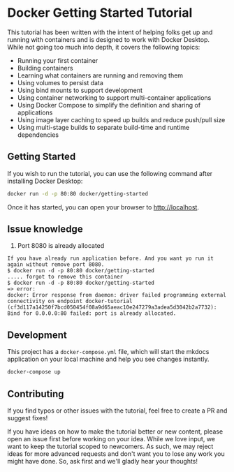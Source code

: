 # Docker Getting Started Tutorial

This tutorial has been written with the intent of helping folks get up and running
with containers and is designed to work with Docker Desktop. While not going too much 
into depth, it covers the following topics:

- Running your first container
- Building containers
- Learning what containers are running and removing them
- Using volumes to persist data
- Using bind mounts to support development
- Using container networking to support multi-container applications
- Using Docker Compose to simplify the definition and sharing of applications
- Using image layer caching to speed up builds and reduce push/pull size
- Using multi-stage builds to separate build-time and runtime dependencies

## Getting Started

If you wish to run the tutorial, you can use the following command after installing Docker Desktop:

```bash
docker run -d -p 80:80 docker/getting-started
```

Once it has started, you can open your browser to [http://localhost](http://localhost).


## Issue knowledge  
1. Port 8080 is already allocated
```
If you have already run application before. And you want yo run it again without remove port 8080.
$ docker run -d -p 80:80 docker/getting-started
..... forgot to remove this container 
$ docker run -d -p 80:80 docker/getting-started
=> error: 
docker: Error response from daemon: driver failed programming external connectivity on endpoint docker-tutorial (cf3d117a14250f7bcd050454f08a9d65aeac10e247279a3adea5d3042b2a7732): Bind for 0.0.0.0:80 failed: port is already allocated.
```

## Development

This project has a `docker-compose.yml` file, which will start the mkdocs application on your
local machine and help you see changes instantly.

```bash
docker-compose up
```

## Contributing

If you find typos or other issues with the tutorial, feel free to create a PR and suggest fixes!

If you have ideas on how to make the tutorial better or new content, please open an issue first before working on your idea. While we love input, we want to keep the tutorial  scoped to newcomers.
As such, we may reject ideas for more advanced requests and don't want you to lose any work you might
have done. So, ask first and we'll gladly hear your thoughts!
